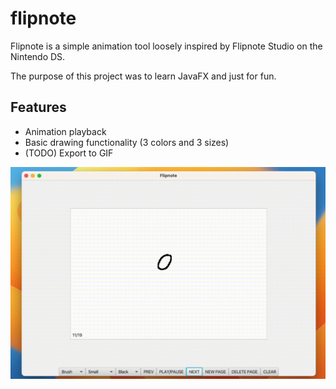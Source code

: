 # flipnote
Flipnote is a simple animation tool loosely inspired by Flipnote Studio on the Nintendo DS.

 The purpose of this project was to learn JavaFX and just for fun.

 ## Features
 - Animation playback
 - Basic drawing functionality (3 colors and 3 sizes)
 - (TODO) Export to GIF

 ![Example](/screenshots/Example.gif)

 
